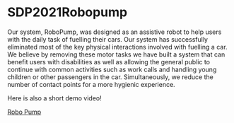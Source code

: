 # SDP2021Robopump

Our system, RoboPump, was designed as an assistive robot to help users with the daily task of fuelling their cars. Our system has successfully eliminated most of the key physical interactions involved with fuelling a car. We believe by removing these motor tasks we have built a system that can benefit users with disabilities as well as allowing the general public to continue with common activities such as work calls and handling young children or other passengers in the car. Simultaneously, we reduce the number of contact points for a more hygienic experience.

Here is also a short demo video!

[Robo Pump](https://youtu.be/J2MpruzZd5U)
